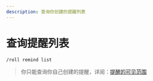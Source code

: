 ```yaml
---
description: 查询你创建的提醒列表
---
```


# 查询提醒列表

```
/roll remind list
```

> 你只能查询你自己创建的提醒，详阅：[提醒的可见范围](jian-jie.md#ti-xing-de-ke-jian-fan-wei)
